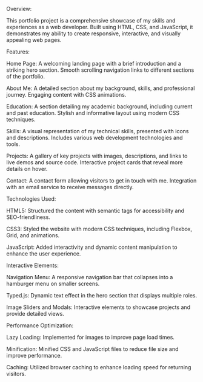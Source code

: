 Overview:

This portfolio project is a comprehensive showcase of my skills and experiences as a web developer. Built using HTML, CSS, and JavaScript, it demonstrates my ability to create responsive, interactive, and visually appealing web pages.


Features:

Home Page:
A welcoming landing page with a brief introduction and a striking hero section.
Smooth scrolling navigation links to different sections of the portfolio.

About Me:
A detailed section about my background, skills, and professional journey.
Engaging content with CSS animations.

Education:
A section detailing my academic background, including current and past education.
Stylish and informative layout using modern CSS techniques.

Skills:
A visual representation of my technical skills, presented with icons and descriptions.
Includes various web development technologies and tools.

Projects:
A gallery of key projects with images, descriptions, and links to live demos and source code.
Interactive project cards that reveal more details on hover.

Contact:
A contact form allowing visitors to get in touch with me.
Integration with an email service to receive messages directly.


Technologies Used:

HTML5: Structured the content with semantic tags for accessibility and SEO-friendliness.

CSS3: Styled the website with modern CSS techniques, including Flexbox, Grid, and animations.

JavaScript: Added interactivity and dynamic content manipulation to enhance the user experience.


Interactive Elements:

Navigation Menu: A responsive navigation bar that collapses into a hamburger menu on smaller screens.

Typed.js: Dynamic text effect in the hero section that displays multiple roles.

Image Sliders and Modals: Interactive elements to showcase projects and provide detailed views.


Performance Optimization:

Lazy Loading: Implemented for images to improve page load times.

Minification: Minified CSS and JavaScript files to reduce file size and improve performance.

Caching: Utilized browser caching to enhance loading speed for returning visitors.
